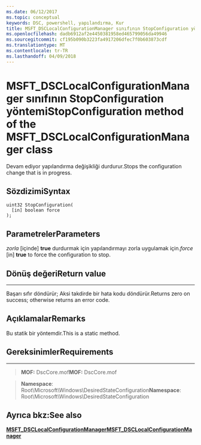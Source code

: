 ```yaml
---
ms.date: 06/12/2017
ms.topic: conceptual
keywords: DSC, powershell, yapılandırma, Kur
title: MSFT_DSCLocalConfigurationManager sınıfının StopConfiguration yöntemi
ms.openlocfilehash: dadb6912af2e4450381958ed465799056da49946
ms.sourcegitcommit: cf195b090b3223fa4917206dfec7f0b603873cdf
ms.translationtype: MT
ms.contentlocale: tr-TR
ms.lasthandoff: 04/09/2018
---
```

# <a name="stopconfiguration-method-of-the-msftdsclocalconfigurationmanager-class"></a><span data-ttu-id="72497-103">MSFT_DSCLocalConfigurationManager sınıfının StopConfiguration yöntemi</span><span class="sxs-lookup"><span data-stu-id="72497-103">StopConfiguration method of the MSFT_DSCLocalConfigurationManager class</span></span>

<span data-ttu-id="72497-104">Devam ediyor yapılandırma değişikliği durdurur.</span><span class="sxs-lookup"><span data-stu-id="72497-104">Stops the configuration change that is in progress.</span></span>

<a name="syntax"></a><span data-ttu-id="72497-105">Sözdizimi</span><span class="sxs-lookup"><span data-stu-id="72497-105">Syntax</span></span>
------

```mof
uint32 StopConfiguration(
  [in] boolean force
);
```

<a name="parameters"></a><span data-ttu-id="72497-106">Parametreler</span><span class="sxs-lookup"><span data-stu-id="72497-106">Parameters</span></span>
----------

<span data-ttu-id="72497-107">*zorla* \[içinde\] **true** durdurmak için yapılandırmayı zorla uygulamak için.</span><span class="sxs-lookup"><span data-stu-id="72497-107">*force* \[in\] **true** to force the configuration to stop.</span></span>

## <a name="return-value"></a><span data-ttu-id="72497-108">Dönüş değeri</span><span class="sxs-lookup"><span data-stu-id="72497-108">Return value</span></span>
------------

<span data-ttu-id="72497-109">Başarı sıfır döndürür; Aksi takdirde bir hata kodu döndürür.</span><span class="sxs-lookup"><span data-stu-id="72497-109">Returns zero on success; otherwise returns an error code.</span></span>

## <a name="remarks"></a><span data-ttu-id="72497-110">Açıklamalar</span><span class="sxs-lookup"><span data-stu-id="72497-110">Remarks</span></span>

<span data-ttu-id="72497-111">Bu statik bir yöntemdir.</span><span class="sxs-lookup"><span data-stu-id="72497-111">This is a static method.</span></span>

## <a name="requirements"></a><span data-ttu-id="72497-112">Gereksinimler</span><span class="sxs-lookup"><span data-stu-id="72497-112">Requirements</span></span>
------------
><span data-ttu-id="72497-113">**MOF:** DscCore.mof</span><span class="sxs-lookup"><span data-stu-id="72497-113">**MOF:** DscCore.mof</span></span>

><span data-ttu-id="72497-114">**Namespace**: Root\Microsoft\Windows\DesiredStateConfiguration</span><span class="sxs-lookup"><span data-stu-id="72497-114">**Namespace**: Root\Microsoft\Windows\DesiredStateConfiguration</span></span>


## <a name="see-also"></a><span data-ttu-id="72497-115">Ayrıca bkz:</span><span class="sxs-lookup"><span data-stu-id="72497-115">See also</span></span>


[<span data-ttu-id="72497-116">**MSFT_DSCLocalConfigurationManager**</span><span class="sxs-lookup"><span data-stu-id="72497-116">**MSFT_DSCLocalConfigurationManager**</span></span>](msft-dsclocalconfigurationmanager.md)